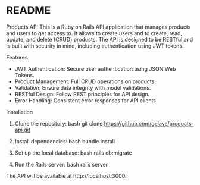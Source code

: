 # README

Products API
This is a Ruby on Rails API application that manages products and users to get access to. It allows to create users and to create, read, update, and delete (CRUD) products. The API is designed to be RESTful and is built with security in mind, including authentication using JWT tokens.

Features
* JWT Authentication: Secure user authentication using JSON Web Tokens.
* Product Management: Full CRUD operations on products.
* Validation: Ensure data integrity with model validations.
* RESTful Design: Follow REST principles for API design.
* Error Handling: Consistent error responses for API clients.

Installation
1. Clone the repository:
bash
git clone https://github.com/gelave/products-api.git

2. Install dependencies:
bash
bundle install

3. Set up the local database:
bash
rails db:migrate

4. Run the Rails server:
bash
rails server

The API will be available at http://localhost:3000.
